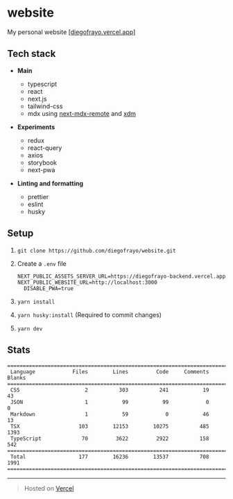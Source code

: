# website

My personal website [[diegofrayo.vercel.app]](https://diegofrayo.vercel.app)

## Tech stack

- **Main**
  - typescript
  - react
  - next.js
  - tailwind-css
  - mdx using [next-mdx-remote](https://github.com/hashicorp/next-mdx-remote) and [xdm](https://www.npmjs.com/package/xdm)

- **Experiments**
  - redux
  - react-query
  - axios
  - storybook
  - next-pwa

- **Linting and formatting**
  - prettier
  - eslint
  - husky

## Setup

1. `git clone https://github.com/diegofrayo/website.git`

1. Create a `.env` file

   ```
   NEXT_PUBLIC_ASSETS_SERVER_URL=https://diegofrayo-backend.vercel.app
   NEXT_PUBLIC_WEBSITE_URL=http://localhost:3000
	 DISABLE_PWA=true
   ```

1. `yarn install`

1. `yarn husky:install` (Required to commit changes)

1. `yarn dev`

## Stats

```
===============================================================================
 Language            Files        Lines         Code     Comments       Blanks
===============================================================================
 CSS                     2          303          241           19           43
 JSON                    1           99           99            0            0
 Markdown                1           59            0           46           13
 TSX                   103        12153        10275          485         1393
 TypeScript             70         3622         2922          158          542
===============================================================================
 Total                 177        16236        13537          708         1991
===============================================================================
```

---

> Hosted on [Vercel](https://vercel.com)
